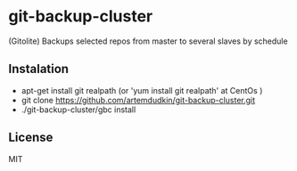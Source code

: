 # git-backup-cluster

(Gitolite) Backups selected repos from master to several slaves by schedule

## Instalation

- apt-get install git realpath (or 'yum install git realpath' at CentOs )
- git clone https://github.com/artemdudkin/git-backup-cluster.git
- ./git-backup-cluster/gbc install

## License

MIT
